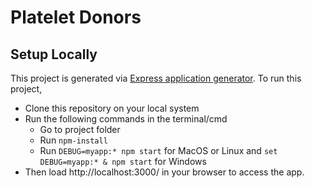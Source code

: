 # Platelet Donors

## Setup Locally
This project is generated via [Express application generator](https://expressjs.com/en/guide/routing.html).
To run this project,
 - Clone this repository on your local system
 - Run the following commands in the terminal/cmd
   - Go to project folder
   - Run ```npm-install```
   - Run ```DEBUG=myapp:* npm start``` for MacOS or Linux and ```set DEBUG=myapp:* & npm start``` for Windows
 - Then load http://localhost:3000/ in your browser to access the app.
